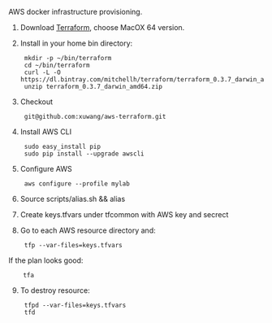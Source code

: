 AWS docker infrastructure provisioning.

1. Download [Terraform](http://www.terraform.io/downloads.html), choose MacOX 64 version.
2. Install in your home bin directory:

		mkdir -p ~/bin/terraform
		cd ~/bin/terraform
		curl -L -O https://dl.bintray.com/mitchellh/terraform/terraform_0.3.7_darwin_amd64.zip
		unzip terraform_0.3.7_darwin_amd64.zip

3. Checkout
 
		git@github.com:xuwang/aws-terraform.git


4. Install AWS CLI

		sudo easy_install pip
		sudo pip install --upgrade awscli

5. Configure AWS

		aws configure --profile mylab

6. 	Source scripts/alias.sh && alias

7. Create keys.tfvars under tfcommon with AWS key and secrect

8. Go to each AWS resource directory and:

        tfp --var-files=keys.tfvars 
		

  If the plan looks good:

        tfa
		
9. To destroy resource:

        tfpd --var-files=keys.tfvars
		tfd
